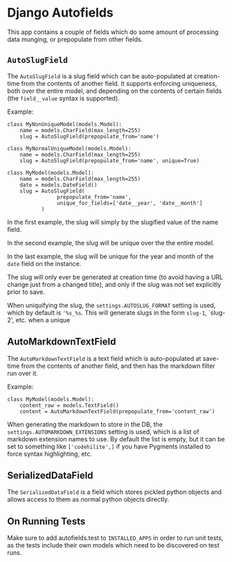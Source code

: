 Django Autofields
=============================

This app contains a couple of fields which do some amount of processing data 
munging, or prepopulate from other fields.

`AutoSlugField`
-----------------------------

The `AutoSlugField` is a slug field which can be auto-populated at creation-time 
from the contents of another field. It supports enforcing uniqueness, both over
the entire model, and depending on the contents of certain fields (the 
`field__value` syntax is supported).

Example:

    class MyNonUniqueModel(models.Model):
        name = models.CharField(max_length=255)
        slug = AutoSlugField(prepopulate_from='name')

    class MyNormalUniqueModel(models.Model):
        name = models.CharField(max_length=255)
        slug = AutoSlugField(prepopulate_from='name', unique=True)

    class MyModel(models.Model):
        name = models.CharField(max_length=255)
        date = models.DateField()
        slug = AutoSlugField(
                    prepopulate_from='name', 
                    unique_for_fields=['date__year', 'date__month']
               )

In the first example, the slug will simply by the slugified value of the
name field.

In the second example, the slug will be unique over the the entire model.

In the last example, the slug will be unique for the year and month of 
the `date` field on the instance.

The slug will only ever be generated at creation time (to avoid having a URL 
change just from a changed title), and only if the slug was not set explicitly
prior to save.

When uniquifying the slug, the `settings.AUTOSLUG_FORMAT` setting is used, which
by default is `'%s_%s`. This will generate slugs in the form `slug-1`, `slug-2',
etc. when a unique

AutoMarkdownTextField
-----------------------------

The `AutoMarkdownTextField` is a text field which is auto-populated at save-time 
from the contents of another field, and then has the markdown filter run over it.

Example:

    class MyModel(models.Model):
        content_raw = models.TextField()
        content = AutoMarkdownTextField(prepopulate_from='content_raw')

When generating the markdown to store in the DB, the `settings.AUTOMARKDOWN_EXTENSIONS`
setting is used, which is a list of markdown extension names to use. By default
the list is empty, but it can be set to something like `['codehilite',]` if you
have Pygments installed to force syntax highlighting, etc.

SerializedDataField
-----------------------------

The `SerializedDataField` is a field which stores pickled python objects and 
allows access to them as normal python objects directly.

On Running Tests
-----------------------------

Make sure to add autofields.test to `INSTALLED_APPS` in order to run
unit tests, as the tests include their own models which need to be
discovered on test runs.
